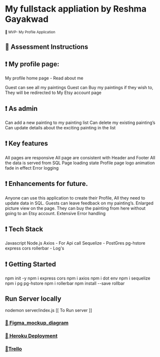 # My fullstack appliation by Reshma Gayakwad

<sup>:apple: MVP- My Profile Application</sup>

## :memo: Assessment Instructions

## :exclamation: My profile page:
My profile home page - Read about me

Guest can see all my paintings
Guest can Buy my paintings if they wish to, They will be redirected to My Etsy account page

## :exclamation: As admin
Can add a new painting to my painting list
Can delete my existing painting’s 
Can update details about the exciting painting in the list

## :exclamation: Key features
All pages are responsive
All page are consistent with Header and Footer 
All the data is served from SQL 
Page loading state 
Profile page logo animation fade in effect
Error logging 


## :exclamation: Enhancements for future. 
Anyone can use this application to create their Profile, All they need to update data in SQL.
Guests can leave feedback on my painting’s.
Enlarged picture view on the page.
They can buy the painting from here without going to an Etsy account. 
Extensive Error handling 

## :exclamation: Tech Stack
Javascript
Node.js
Axios - For Api call
Sequelize - PostGres
pg-hstore
express
cors
rollerbar - Log's



## :exclamation: Getting Started
npm init -y
npm i express cors
npm i axios
npm i dot env
npm i sequelize
npm i pg pg-hstore
npm i rollerbar
npm install --save rollbar

## Run Server locally
nodemon server/index.js [[ To Run server ]]
 


### [:link: Figma_mockup_diagram](https://www.figma.com/file/M7NkLGIHf8YLuhM2J2U9uK/My-profile-project?node-id=0%3A1)



### [:link: Heroku Deployment](https://my-profile-project.herokuapp.com/select.html   )


### [:link:Trello ](https://trello.com/invite/b/2kPoVxDj/6fb01437e50c5131ddf1257de0320050/my-profile-project )